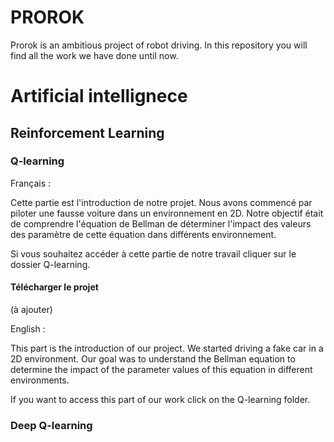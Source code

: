 # PROROK
Prorok is an ambitious  project of robot driving. In this repository you will find all the work we have done until now.


# Artificial intellignece
## Reinforcement Learning

### Q-learning 

Français :

Cette partie est l'introduction de notre projet. Nous avons commencé par piloter une fausse voiture dans un environnement en 2D. Notre objectif était de comprendre l'équation de Bellman de déterminer l'impact des valeurs des paramètre de cette équation dans différents environnement. 

Si vous souhaitez accéder à cette partie de notre travail cliquer sur le dossier Q-learning. 

#### Télécharger le projet

(à ajouter)

English :

This part is the introduction of our project. We started driving a fake car in a 2D environment. Our goal was to understand the Bellman equation to determine the impact of the parameter values of this equation in different environments.

If you want to access this part of our work click on the Q-learning folder.

### Deep Q-learning 
